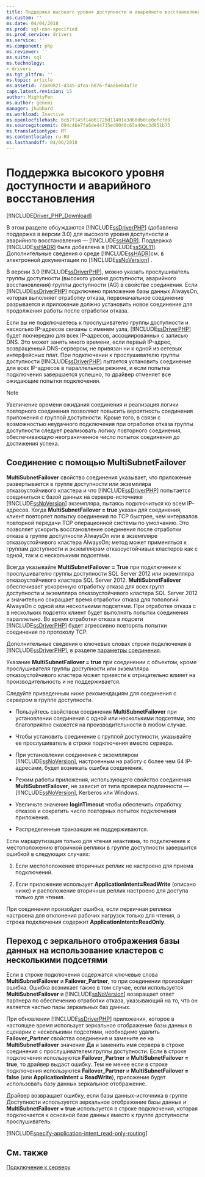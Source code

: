 ```yaml
---
title: Поддержка высокого уровня доступности и аварийного восстановления для драйверов Майкрософт для PHP для SQL Server | Документы Microsoft
ms.custom: ''
ms.date: 04/04/2018
ms.prod: sql-non-specified
ms.prod_service: drivers
ms.service: ''
ms.component: php
ms.reviewer: ''
ms.suite: sql
ms.technology:
- drivers
ms.tgt_pltfrm: ''
ms.topic: article
ms.assetid: 73a80821-d345-4fea-b076-f4aabeb4af3e
caps.latest.revision: 15
author: MightyPen
ms.author: genemi
manager: jhubbard
ms.workload: Inactive
ms.openlocfilehash: 6cb7f145f14861720d11401a3d60db0ce0efcfd9
ms.sourcegitcommit: 094c46e7fa6de44735ed0040c65a40ec3d951b75
ms.translationtype: MT
ms.contentlocale: ru-RU
ms.lasthandoff: 04/06/2018
---
```

# <a name="support-for-high-availability-disaster-recovery"></a>Поддержка высокого уровня доступности и аварийного восстановления
[!INCLUDE[Driver_PHP_Download](../../includes/driver_php_download.md)]

В этом разделе обсуждаются [!INCLUDE[ssDriverPHP](../../includes/ssdriverphp_md.md)] (добавлена поддержка в версии 3.0) для высокого уровня доступности и аварийного восстановления — [!INCLUDE[ssHADR](../../includes/sshadr_md.md)].  Поддержка [!INCLUDE[ssHADR](../../includes/sshadr_md.md)] была добавлена в [!INCLUDE[ssSQL11](../../includes/sssql11_md.md)]. Дополнительные сведения о среде [!INCLUDE[ssHADR](../../includes/sshadr_md.md)]см. в электронной документации по [!INCLUDE[ssNoVersion](../../includes/ssnoversion_md.md)] .  
  
В версии 3.0 [!INCLUDE[ssDriverPHP](../../includes/ssdriverphp_md.md)], можно указать прослушиватель группы доступности (высокого уровня доступности, аварийного восстановления) группы доступности (AG) в свойстве соединения. Если [!INCLUDE[ssDriverPHP](../../includes/ssdriverphp_md.md)] подключено приложение базы данных AlwaysOn, которая выполняет отработку отказа, первоначальное соединение разрывается и приложение должно установить новое соединение для продолжения работы после отработки отказа.  
  
Если вы не подключаетесь к прослушивателю группы доступности и несколько IP-адресов связаны с именем узла, [!INCLUDE[ssDriverPHP](../../includes/ssdriverphp_md.md)] будет поочередно для всех IP-адресов, ассоциированных с записью DNS. Это может занять много времени, если первый IP-адрес, возвращенный DNS-сервером, не привязан ни к одной из сетевых интерфейсных плат. При подключении к прослушивателю группы доступности [!INCLUDE[ssDriverPHP](../../includes/ssdriverphp_md.md)] пытается установить соединение для всех IP-адресов в параллельном режиме, и если попытка подключения завершается успешно, то драйвер отменяет все ожидающие попытки подключения.  
  
> [!NOTE]  
> Увеличение времени ожидания соединения и реализация логики повторного соединения позволяют повысить вероятность соединения приложения с группой доступности. Кроме того, в связи с возможностью неудачного подключения при отработке отказа группы доступности следует реализовать логику повторного соединения, обеспечивающую неограниченное число попыток соединения до достижения успеха.  
  
## <a name="connecting-with-multisubnetfailover"></a>Соединение с помощью MultiSubnetFailover  
**MultiSubnetFailover** свойство соединения указывает, что приложение развертывается в группе доступности или экземпляра отказоустойчивого кластера и что [!INCLUDE[ssDriverPHP](../../includes/ssdriverphp_md.md)] попытается соединиться с базой данных на сервере-источнике [!INCLUDE[ssNoVersion](../../includes/ssnoversion_md.md)] экземпляра, пытаясь подключиться ко всем IP-адресов. Когда **MultiSubnetFailover = true** указан для соединения, клиент повторяет попытку соединения по TCP быстрее, чем интервалов повторной передачи TCP операционной системы по умолчанию. Это позволяет ускорить восстановление соединения после отработки отказа в группе доступности AlwaysOn или в экземпляре отказоустойчивого кластера AlwaysOn; метод может применяться к группам доступности и экземплярам отказоустойчивых кластеров как с одной, так и с несколькими подсетями.  
  
Всегда указывайте **MultiSubnetFailover = True** при подключении к прослушивателю группы доступности SQL Server 2012 или экземпляра отказоустойчивого кластера SQL Server 2012. **MultiSubnetFailover** обеспечивает ускоренную отработку отказа для всех групп доступности и экземпляра отказоустойчивого кластера SQL Server 2012 и значительно сокращает время отработки отказа для топологий AlwaysOn с одной или несколькими подсетями. При отработке отказа с в нескольких подсетях клиент будет выполнять попытки соединения параллельно. Во время отработки отказа в подсети [!INCLUDE[ssDriverPHP](../../includes/ssdriverphp_md.md)] будет агрессивно повторять попытки соединения по протоколу TCP.  
  
Дополнительные сведения о ключевых словах строки подключения в [!INCLUDE[ssDriverPHP](../../includes/ssdriverphp_md.md)], в разделе [параметры соединения](../../connect/php/connection-options.md).  
  
Указание **MultiSubnetFailover = true** при соединении с объектом, кроме прослушивателя группы доступности или экземпляра отказоустойчивого кластера может привести к отрицательно влияет на производительность и не поддерживается.  
  
Следуйте приведенным ниже рекомендациям для соединения с сервером в группе доступности.  
  
-   Пользуйтесь свойством соединения **MultiSubnetFailover** при установлении соединения с одной или несколькими подсетями, это благоприятно скажется на производительности в любом случае.  
  
-   Чтобы установить соединение с группой доступности, указывайте ее прослушиватель в строке подключения вместо сервера.  
  
-   При установлении соединения с экземпляром [!INCLUDE[ssNoVersion](../../includes/ssnoversion_md.md)], настроенным на работу с более чем 64 IP-адресами, будет возникать ошибка соединения.  
  
-   Режим работы приложения, использующего свойство соединения **MultiSubnetFailover**, не зависит от типа проверки подлинности — [!INCLUDE[ssNoVersion](../../includes/ssnoversion_md.md)], Kerberos или Windows.  
  
-   Увеличьте значение **loginTimeout** чтобы обеспечить отработку отказов и сократить число повторных попыток подключения приложения.  
  
-   Распределенные транзакции не поддерживаются.  
  
Если маршрутизация только для чтения неактивна, то подключение к местоположению вторичной реплики в группе доступности завершится ошибкой в следующих случаях:  
  
1.  Если местоположение вторичных реплик не настроено для приема подключений.  
  
2.  Если приложение использует **ApplicationIntent=ReadWrite** (описано ниже) и расположение вторичных реплик настроено для доступа только для чтения.  
  
При соединении произойдет ошибка, если первичная реплика настроена для отклонения рабочих нагрузок только для чтения, а строка подключения содержит **ApplicationIntent=ReadOnly**.  
  
## <a name="upgrading-to-use-multi-subnet-clusters-from-database-mirroring"></a>Переход с зеркального отображения базы данных на использование кластеров с несколькими подсетями  
Если в строке подключения содержатся ключевые слова **MultiSubnetFailover** и **Failover_Partner**, то при соединении произойдет ошибка. Ошибка возникает также в том случае, если используется **MultiSubnetFailover** и [!INCLUDE[ssNoVersion](../../includes/ssnoversion_md.md)] возвращает ответ партнера по обеспечению отработки отказа, указывающий на то, что он является частью пары зеркальных баз данных.  
  
При обновлении [!INCLUDE[ssDriverPHP](../../includes/ssdriverphp_md.md)] приложения, которое в настоящее время использует зеркальное отображение базы данных в сценарии с несколькими подсетями, необходимо удалить **Failover_Partner** свойства соединения и замените ее на **MultiSubnetFailover**  значение **Да** и заменить имя сервера в строке соединения с прослушивателем группы доступности. Если в строке подключения используются **Failover_Partner** и **MultiSubnetFailover = true**, то драйвер выдаст ошибку. Тем не менее если в строке подключения используются **Failover_Partner** и **MultiSubnetFailover = false** (или **ApplicationIntent = ReadWrite**), приложение будет использовать базу данных зеркальное отображение.  
  
Драйвер возвращает ошибку, если базы данных-источника в группе Доступности используется зеркальное отображение базы данных и **MultiSubnetFailover = true** используется в строке подключения, которая подключается к основной базе данных вместо к группе доступности прослушиватель.  


[!INCLUDE[specify-application-intent_read-only-routing](~/includes/paragraph-content/specify-application-intent-read-only-routing.md)]


## <a name="see-also"></a>См. также  
[Подключение к серверу](../../connect/php/connecting-to-the-server.md)  
  
